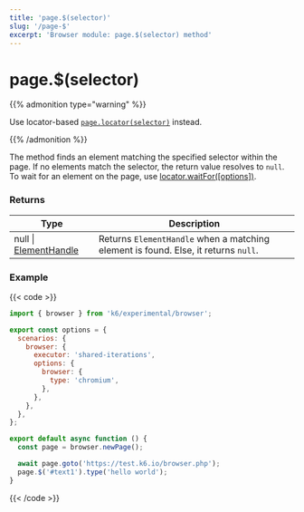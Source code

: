 ```yaml
---
title: 'page.$(selector)'
slug: '/page-$'
excerpt: 'Browser module: page.$(selector) method'
---
```


# page.$(selector)

{{% admonition type="warning" %}}

Use locator-based [`page.locator(selector)`](/javascript-api/k6-experimental/browser/page/locator/) instead.

 {{% /admonition %}}

The method finds an element matching the specified selector within the page. If no elements match the selector, the return value resolves to `null`. To wait for an element on the page, use [locator.waitFor([options])](/javascript-api/k6-experimental/browser/locator/waitfor/).

### Returns

| Type                                                                            | Description                                                                        |
| ------------------------------------------------------------------------------- | ---------------------------------------------------------------------------------- |
| null \| [ElementHandle](/javascript-api/k6-experimental/browser/elementhandle/) | Returns `ElementHandle` when a matching element is found. Else, it returns `null`. |

### Example

{{< code >}}

```javascript
import { browser } from 'k6/experimental/browser';

export const options = {
  scenarios: {
    browser: {
      executor: 'shared-iterations',
      options: {
        browser: {
          type: 'chromium',
        },
      },
    },
  },
};

export default async function () {
  const page = browser.newPage();

  await page.goto('https://test.k6.io/browser.php');
  page.$('#text1').type('hello world');
}
```

{{< /code >}}
